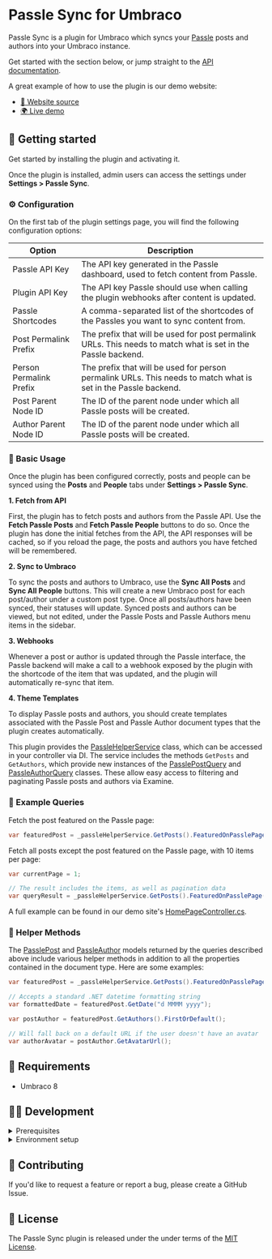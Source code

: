 # Passle Sync for Umbraco

Passle Sync is a plugin for Umbraco which syncs your [Passle](https://home.passle.net/) posts and authors into your Umbraco instance.

Get started with the section below, or jump straight to the [API documentation](./docs/index.md).

A great example of how to use the plugin is our demo website:

- [📂 Website source](./PassleSync.Website/)
- [🌍 Live demo](http://mercierandveleztalkingpoints.com/)

## 🚀 Getting started

Get started by installing the plugin and activating it.

Once the plugin is installed, admin users can access the settings under **Settings > Passle Sync**.

### ⚙️ Configuration

On the first tab of the plugin settings page, you will find the following configuration options:

| Option                  | Description                                                                                                    |
| ----------------------- | -------------------------------------------------------------------------------------------------------------- |
| Passle API Key          | The API key generated in the Passle dashboard, used to fetch content from Passle.                              |
| Plugin API Key          | The API key Passle should use when calling the plugin webhooks after content is updated.                       |
| Passle Shortcodes       | A comma-separated list of the shortcodes of the Passles you want to sync content from.                         |
| Post Permalink Prefix   | The prefix that will be used for post permalink URLs. This needs to match what is set in the Passle backend.   |
| Person Permalink Prefix | The prefix that will be used for person permalink URLs. This needs to match what is set in the Passle backend. |
| Post Parent Node ID     | The ID of the parent node under which all Passle posts will be created.                                        |
| Author Parent Node ID   | The ID of the parent node under which all Passle posts will be created.                                        |

### 📙 Basic Usage

Once the plugin has been configured correctly, posts and people can be synced using the **Posts** and **People** tabs under **Settings > Passle Sync**.

**1. Fetch from API**

First, the plugin has to fetch posts and authors from the Passle API. Use the **Fetch Passle Posts** and **Fetch Passle People** buttons to do so. Once the plugin has done the initial fetches from the API, the API responses will be cached, so if you reload the page, the posts and authors you have fetched will be remembered.

**2. Sync to Umbraco**

To sync the posts and authors to Umbraco, use the **Sync All Posts** and **Sync All People** buttons. This will create a new Umbraco post for each post/author under a custom post type. Once all posts/authors have been synced, their statuses will update. Synced posts and authors can be viewed, but not edited, under the Passle Posts and Passle Authors menu items in the sidebar.

**3. Webhooks**

Whenever a post or author is updated through the Passle interface, the Passle backend will make a call to a webhook exposed by the plugin with the shortcode of the item that was updated, and the plugin will automatically re-sync that item.

**4. Theme Templates**

To display Passle posts and authors, you should create templates associated with the Passle Post and Passle Author document types that the plugin creates automatically.

This plugin provides the [PassleHelperService](./docs/PassleSync.Core.Services.PassleHelperService.md) class, which can be accessed in your controller via DI. The service includes the methods `GetPosts` and `GetAuthors`, which provide new instances of the [PasslePostQuery]() and [PassleAuthorQuery]() classes. These allow easy access to filtering and paginating Passle posts and authors via Examine.

### 📰 Example Queries

Fetch the post featured on the Passle page:

```csharp
var featuredPost = _passleHelperService.GetPosts().FeaturedOnPasslePage(true).Execute().Items.FirstOrDefault();
```

Fetch all posts except the post featured on the Passle page, with 10 items per page:

```csharp
var currentPage = 1;

// The result includes the items, as well as pagination data
var queryResult = _passleHelperService.GetPosts().FeaturedOnPasslePage(false).WithCurrentPage(currentPage).WithItemsPerPage(10).Execute();
```

A full example can be found in our demo site's [HomePageController.cs](PassleSync.Website/Controllers/HomePageController.cs).

### 🤝 Helper Methods

The [PasslePost](./docs/PassleSync.Core.Models.Content.Umbraco.PasslePost.md) and [PassleAuthor](./docs/PassleSync.Core.Models.Content.Umbraco.PassleAuthor.md) models returned by the queries described above include various helper methods in addition to all the properties contained in the document type. Here are some examples:

```csharp
var featuredPost = _passleHelperService.GetPosts().FeaturedOnPasslePage(true).Execute().Items.FirstOrDefault();

// Accepts a standard .NET datetime formatting string
var formattedDate = featuredPost.GetDate("d MMMM yyyy");

var postAuthor = featuredPost.GetAuthors().FirstOrDefault();

// Will fall back on a default URL if the user doesn't have an avatar
var authorAvatar = postAuthor.GetAvatarUrl();
```

## 🔧 Requirements

- Umbraco 8

## 👨‍💻 Development

<details>
<summary>Prerequisites</summary>

- [NPM](https://www.npmjs.com/)
- Development environment running an Umbraco instance

</details>

<details>
<summary>Environment setup</summary>

To develop this plugin, first clone the repository:

```
git clone https://github.com/passle/passle-sync-umbraco-v2
```

Next, install all dependencies and build the frontend with the following commands:

```
npm install
npm run build
```

Finally, once you have built the solution and logged into the Umbraco backoffice, you will need to create a few document types and nodes for the demo site to work.

Create the following document types:

- Home Page (with template, allow as root)
- Insights Page (with template, allow as root)
- Passle Authors (allow as root)
- Passle Posts (allow as root)

They don't need to contain and groups/properties. Once they have been created, ensure the document types with templates been populated with the correct code (from `PassleSync.Website/Views`).

Once you've created the document types, create the following root nodes, using the document types described above:

- Home
- Insights
- Passle Posts
- Passle Authors

</details>

## 💬 Contributing

If you'd like to request a feature or report a bug, please create a GitHub Issue.

## 📜 License

The Passle Sync plugin is released under the under terms of the [MIT License](./LICENSE).
